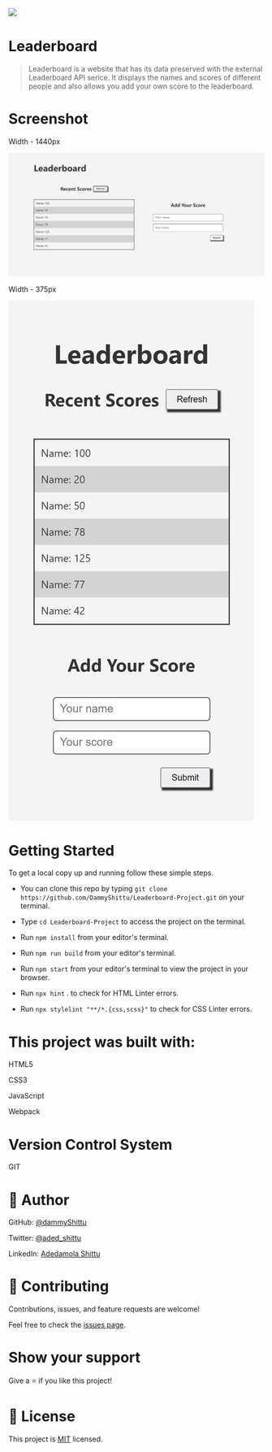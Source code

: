 ![](https://img.shields.io/badge/Microverse-blueviolet)

# Leaderboard

> Leaderboard is a website that has its data preserved with the external Leaderboard API serice. It displays the names and scores of different people and also allows you add your own score to the leaderboard.
# Screenshot

Width - 1440px

![Image of the desktop view](./src/img/desktop-screenshot.png)

Width - 375px

![Image of the mobile view](./src/img/mobile-screenshot.png)

# Getting Started

To get a local copy up and running follow these simple steps.

- You can clone this repo by typing `git clone https://github.com/DammyShittu/Leaderboard-Project.git` on your terminal.

- Type `cd Leaderboard-Project` to access the project on the terminal.
  
- Run `npm install` from your editor's terminal.

- Run `npm run build` from your editor's terminal.

- Run `npm start` from your editor's terminal to view the project in your browser.

- Run `npx hint` . to check for HTML Linter errors.

- Run `npx stylelint "**/*.{css,scss}"` to check for CSS Linter errors.


# This project was built with:

HTML5

CSS3

JavaScript

Webpack

# Version Control System

GIT

# 👤 Author

GitHub: [@dammyShittu](https://github.com/DammyShittu/)

Twitter: [@aded_shittu](https://twitter.com/aded_shittu/)

LinkedIn: [Adedamola Shittu](linkedin.com/in/adedamola-shittu-3ab465172/)

# 🤝 Contributing

Contributions, issues, and feature requests are welcome!

Feel free to check the [issues page](https://github.com/DammyShittu/Leaderboard-Project/issues).

# Show your support

Give a ⭐️ if you like this project!

# 📝 License

This project is [MIT](LICENSE) licensed.
